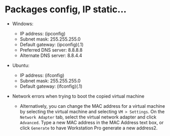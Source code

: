 # Packages config, IP static...

- Windows:
    * IP address: (ipconfig)
    * Subnet mask: 255.255.255.0
    * Default gateway: (ipconfig)(.1)
    * Preferred DNS server: 8.8.8.8
    * Alternate DNS server: 8.8.4.4

- Ubuntu:
    * IP address: (ifconfig)
    * Subnet mask: 255.255.255.0
    * Default gateway: (ifconfig)(.1)

- Network errors when trying to boot the copied virtual machine
   * Alternatively, you can change the MAC address for a virtual machine by selecting the virtual machine and selecting `VM > Settings`. On the `Network Adapter` tab, select the virtual network adapter and click `Advanced`. Type a new MAC address in the MAC Address text box, or click `Generate` to have Workstation Pro generate a new address2.
